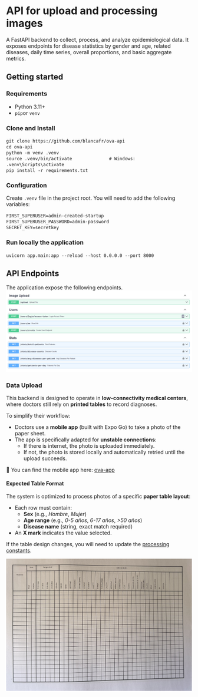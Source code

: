 # API for upload and processing images

A FastAPI backend to collect, process, and analyze epidemiological data. It exposes endpoints for disease statistics by gender and age, related diseases, daily time series, overall proportions, and basic aggregate metrics.

## Getting started
### Requirements
- Python 3.11+
- `pip`or `venv`
### Clone and Install
```
git clone https://github.com/blancafr/ova-api
cd ova-api
python -m venv .venv
source .venv/bin/activate              # Windows: .venv\Scripts\activate
pip install -r requirements.txt
```
### Configuration
Create `.venv` file in the project root. You will need to add the following variables:

```
FIRST_SUPERUSER=admin-created-startup
FIRST_SUPERUSER_PASSWORD=admin-password
SECRET_KEY=secretkey
```

### Run locally the application

```
uvicorn app.main:app --reload --host 0.0.0.0 --port 8000
```
## API Endpoints
The application expose the following endpoints.
![API Endpoints](/ova-api/assets/API.png)
### Data Upload

This backend is designed to operate in **low-connectivity medical centers**, where doctors still rely on **printed tables** to record diagnoses.  

To simplify their workflow:
- Doctors use a **mobile app** (built with Expo Go) to take a photo of the paper sheet.  
- The app is specifically adapted for **unstable connections**:
  - If there is internet, the photo is uploaded immediately.  
  - If not, the photo is stored locally and automatically retried until the upload succeeds.  

📱 You can find the mobile app here: [ova-app](https://github.com/blancafr/ova-app)  


#### Expected Table Format

The system is optimized to process photos of a specific **paper table layout**:  

- Each row must contain:  
  - **Sex** (e.g., *Hombre*, *Mujer*)  
  - **Age range** (e.g., *0-5 años*, *6-17 años*, *>50 años*)  
  - **Disease name** (string, exact match required)  
- An **X mark** indicates the value selected.  

If the table design changes, you will need to update the [processing constants](https://github.com/blancafr/ova-api/blob/main/ova-api/app/processing/constants.py).  

![Table format](/ova-api/assets/table-format.jpg)




